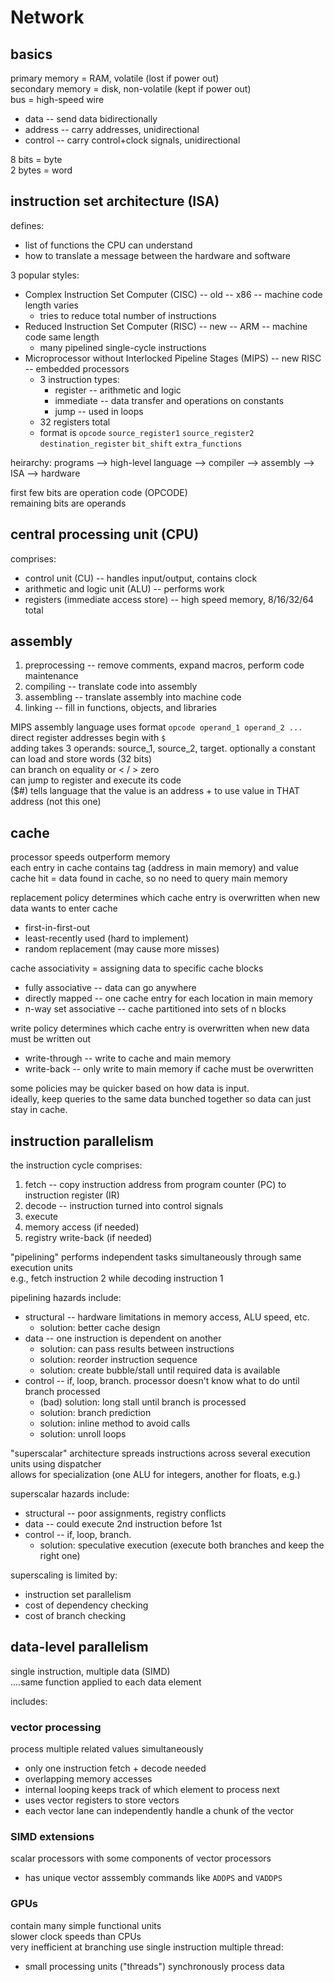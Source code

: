 # Network

## basics

primary memory = RAM, volatile (lost if power out)  
secondary memory = disk, non-volatile (kept if power out)    
bus = high-speed wire  
* data  --  send data bidirectionally
* address  --  carry addresses, unidirectional
* control  --  carry control+clock signals, unidirectional

8 bits = byte  
2 bytes = word  

## instruction set architecture (ISA)

defines:  
* list of functions the CPU can understand  
* how to translate a message between the hardware and software  

3 popular styles:
* Complex Instruction Set Computer (CISC) -- old -- x86 -- machine code length varies
  * tries to reduce total number of instructions
* Reduced Instruction Set Computer (RISC) -- new -- ARM -- machine code same length
  * many pipelined single-cycle instructions
* Microprocessor without Interlocked Pipeline Stages (MIPS) -- new RISC -- embedded processors
  * 3 instruction types:
    * register -- arithmetic and logic
    * immediate -- data transfer and operations on constants
    * jump -- used in loops
  * 32 registers total
  * format is `opcode` `source_register1` `source_register2` `destination_register` `bit_shift` `extra_functions`

heirarchy:  programs --> high-level language --> compiler --> assembly --> ISA --> hardware  

first few bits are operation code (OPCODE)  
remaining bits are operands  

## central processing unit (CPU)

comprises:  
* control unit (CU)  --  handles input/output, contains clock
* arithmetic and logic unit (ALU)  --  performs work
* registers (immediate access store)  --  high speed memory, 8/16/32/64 total

## assembly

1. preprocessing -- remove comments, expand macros, perform code maintenance
2. compiling -- translate code into assembly
3. assembling -- translate assembly into machine code
4. linking -- fill in functions, objects, and libraries

MIPS assembly language uses format `opcode operand_1 operand_2 ...`  
direct register addresses begin with `$`  
adding takes 3 operands: source_1, source_2, target. optionally a constant   
can load and store words (32 bits)  
can branch on equality or < / > zero  
can jump to register and execute its code  
($#) tells language that the value is an address + to use value in THAT address (not this one)  

## cache

processor speeds outperform memory  
each entry in cache contains tag (address in main memory) and value  
cache hit = data found in cache, so no need to query main memory  

replacement policy determines which cache entry is overwritten when new data wants to enter cache  
* first-in-first-out
* least-recently used (hard to implement)
* random replacement (may cause more misses)

cache associativity = assigning data to specific cache blocks   
* fully associative  --  data can go anywhere
* directly mapped  --  one cache entry for each location in main memory
* n-way set associative  --  cache partitioned into sets of n blocks

write policy determines which cache entry is overwritten when new data must be written out  
* write-through  --  write to cache and main memory
* write-back  --  only write to main memory if cache must be overwritten

some policies may be quicker based on how data is input.  
ideally, keep queries to the same data bunched together so data can just stay in cache.  

## instruction parallelism

the instruction cycle comprises:  
1. fetch  --  copy instruction address from program counter (PC) to instruction register (IR)
2. decode  --  instruction turned into control signals 
3. execute 
4. memory access (if needed)
5. registry write-back (if needed)

"pipelining" performs independent tasks simultaneously through same execution units  
e.g., fetch instruction 2 while decoding instruction 1   

pipelining hazards include:  
* structural  --  hardware limitations in memory access, ALU speed, etc.  
  * solution: better cache design
* data  --  one instruction is dependent on another
  * solution: can pass results between instructions
  * solution: reorder instruction sequence
  * solution: create bubble/stall until required data is available
* control  --  if, loop, branch. processor doesn't know what to do until branch processed
  * (bad) solution: long stall until branch is processed
  * solution: branch prediction
  * solution: inline method to avoid calls
  * solution: unroll loops

"superscalar" architecture spreads instructions across several execution units using dispatcher  
allows for specialization (one ALU for integers, another for floats, e.g.)  

superscalar hazards include:
* structural  --  poor assignments, registry conflicts
* data  --  could execute 2nd instruction before 1st
* control  --  if, loop, branch. 
  * solution: speculative execution (execute both branches and keep the right one)

superscaling is limited by:
* instruction set parallelism
* cost of dependency checking
* cost of branch checking

## data-level parallelism

single instruction, multiple data (SIMD)  
....same function applied to each data element

includes:  
### vector processing
process multiple related values simultaneously  
* only one instruction fetch + decode needed  
* overlapping memory accesses  
* internal looping keeps track of which element to process next  
* uses vector registers to store vectors  
* each vector lane can independently handle a chunk of the vector  

### SIMD extensions
scalar processors with some components of vector processors  
* has unique vector asssembly commands like `ADDPS` and `VADDPS` 

### GPUs
contain many simple functional units  
slower clock speeds than CPUs  
very inefficient at branching 
use single instruction multiple thread:
* small processing units ("threads") synchronously process data 
